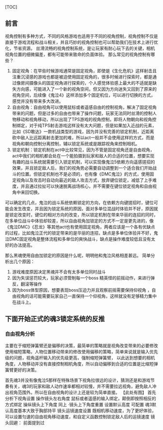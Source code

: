 [TOC]

## 前言
视角控制有多种方式，不同的风格游戏也适用于不同的视角控制，视角控制不仅是直接于游戏流程和战斗相关，并且巧妙的视角控制也可以帮助我们在技术上进行优化，节省资源。
丝滑流畅的视角控制系统，是让玩家有耐心玩下去的关键，相机视角位置的细微偏差，都有可能带来致命的负面体验。
那么常见的视角控制有哪些？
1. 固定视角：在早些时候游戏通常是固定视角，即使是《生化危机》这样射击且注重沉浸感的游戏也都是被迫使用固定视角的，很多时候进行探索时，都是通过像房间摄像头的固定视角进行探索的，个人感觉体验感上最大的不适就是缺失方向感，可能进入了一个新的视角空间，但又因为方向迷失又回到了原来的视角空间，后续像《鬼泣4》这样添加多个固定机位，可以进行切换的方式，感觉并没有带来多大改进。
2. 自由视角：自由视角可以使用鼠标或者遥感自由的控制视角，解决了固定视角带来的问题，但是过多的自由也带来了操作问题，玩家无法同时丝滑的控制人物移动和视角移动，所以出现了TPS游戏的视角控制，即将人物朝向和视角控制绑定，对于纯TPS射击游戏这样没有太大问题，但是如果加入近战的元素，比如《SD敢达》一款机战类型的游戏，因为并没有完善的锁定机制，近距离砍中敌人比远距离射击更加的难，所以act一般并不会使用这样的方式，而是视角和朝向控制分离控制，辅以锁定系统或是跟踪视角来控制相机。
3. 锁定机制：锁定机制在act中比较常见，因为不管是固定视角还是自由视角，act中我们的相机都会处在一个能拍摄到玩家和敌人的合适的位置，想要实现有趣的战斗系统就需要引入锁定机制，可以实现像鬼泣5依赖方向遥感搓招的效果，并且锁定敌人后，我们的视角势必需要自动调整到一个适合我们开始战斗的位置。但锁定机制也不是必须的，也有像《DMC鬼泣》的方式，使用固定视角以及攻击时自动向最近的敌人攻击方式，放弃键位锁定，减低了上手难度，并且通过拉扯可以快速脱离战场核心，并不需要在键位锁定视角和自由视角中来回切换。


可以确定的几点，鬼泣的战斗系统依赖锁定的方向，在依赖方向键搓招时，键位可能会发生改变，并且因为锁定系统的原因，面对多单位混战时体验并不好，原因就是锁定改变时，键位的相对方向的改变，所以锁定机制在带来华丽的连招的同时，在多单位战斗中体验却较差，所以自由视角加锁定的方式不一定是更先进的，像《鬼泣DMC》《忍龙》等其他act也有使用固定视角，两者应该是一个各有优缺点的过程，比如鬼泣正代的锁定带来的是华丽的连招，缺点是多单位体验并不好，鬼泣DMC固定视角是整体流程和多单位的爽快战斗，缺点是操作难度较低且没有太好的办法提高。


那么黑魂使用自由加锁定的原因是什么呢，明明他和鬼泣风格相差甚远。 
简单分析出几个原因： 
1. 游戏难度原因决定黑魂并不会有太多单位同时战斗 
2. 因为失误惩罚较大，玩家必须管制每一个boss 精英怪的前摇动作，来进行弹反，翻滚等操作
3. 因为boss体型原因，想要表现boss压迫力并且观察前摇需要保持仰视角 ，自由视角的话可能需要玩家自己一直保持一个仰视角，这样就没有足够精力集中在战斗上。

## 下面开始正式的魂3锁定系统的反推

### 自由视角分析
主要在于缩短弹簧臂还是偏移的决策，最简单的策略就是视角改变带来的必要修改使用缩短策略，人物位置移动带来的修改使用偏移的策略，简单来说就是输入优先级的问题，视角遥杆输入的优先级更高，强制缩短弹簧臂， 以此达到想要的相机角度，人物移动并没有直接控制相机角度，所以自动偏移到合适的位置是比缩短弹簧臂更好的决策。

首先魂3并没有像鬼泣5那样在特殊场景下视角拉很远的设计，猜测还是和游戏节奏有关，魂3的玩家和敌人动作速率都相对较慢，并不需要拉远视角，避免敌人冲出视角范围外。所以在自由视角的设计上还是较为简单直接。
【此处有图】
首先分析下视角设置
操作镜头左右角度  鼠标或者遥感的输入绑定，颠倒即按照相反的方式绑定
操纵镜头上下角度  同上
·镜头上下角度重置 设置默认高度 可配置 魂3默认高度基本大致于胸部持平
镜头运镜速度设置  既相机移动速度，为了更好体验，可以设置匀速的自由视角移动速度，和自定义函数控制锁定敌人后的运镜速度
镜头回避： 前面提到过
